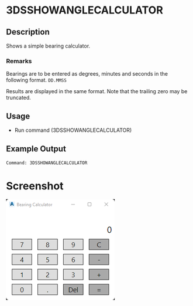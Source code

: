 # 3DSSHOWANGLECALCULATOR

## Description

Shows a simple bearing calculator.

### Remarks

Bearings are to be entered as degrees, minutes and seconds in the following format. ``DD.MMSS``

Results are displayed in the same format. Note that the trailing zero may be truncated.

## Usage

* Run command (3DSSHOWANGLECALCULATOR)

## Example Output

```
Command: 3DSSHOWANGLECALCULATOR
```

# Screenshot

![Bearing Calculator](../../../images/bearingcalculator.png)